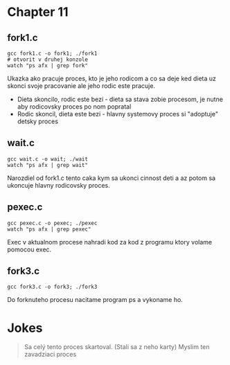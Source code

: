 # Chapter 11

## fork1.c

	gcc fork1.c -o fork1; ./fork1
	# otvorit v druhej konzole
	watch "ps afx | grep fork"

Ukazka ako pracuje proces, kto je jeho rodicom a co sa deje ked dieta 
uz skonci svoje pracovanie ale jeho rodic este pracuje.

* Dieta skoncilo, rodic este bezí - dieta sa stava zobie procesom, je nutne aby rodicovsky proces po nom popratal
* Rodic skoncil, dieta este bezi - hlavny systemovy proces si "adoptuje" detsky proces

## wait.c

	gcc wait.c -o wait; ./wait
	watch "ps afx | grep wait"

Narozdiel od fork1.c tento caka kym sa ukonci cinnost deti a az potom
sa ukoncuje hlavny rodicovsky proces.

## pexec.c

	gcc pexec.c -o pexec; ./pexec
	watch "ps afx | grep pexec"

Exec v aktualnom procese nahradi kod za kod z programu ktory volame 
pomocou exec.

## fork3.c

	gcc fork3.c -o fork3; ./fork3

Do forknuteho procesu nacitame program ps a vykoname ho.

# Jokes

> Sa celý tento proces skartoval. (Stali sa z neho karty)
> Myslim ten zavadziaci proces
